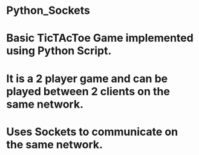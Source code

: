 # Python_Sockets
# Basic TicTAcToe Game implemented using Python Script.
# It is a 2 player game and can be played between 2 clients on the same network.
# Uses Sockets to communicate on the same network.
